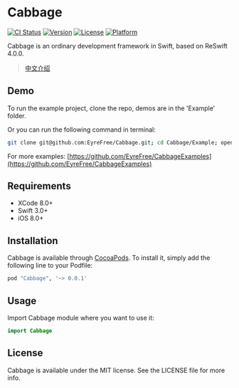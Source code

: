 # Cabbage

[![CI Status](http://img.shields.io/travis/EyreFree/Cabbage.svg?style=flat)](https://travis-ci.org/EyreFree/Cabbage)
[![Version](https://img.shields.io/cocoapods/v/Cabbage.svg?style=flat)](http://cocoapods.org/pods/Cabbage)
[![License](https://img.shields.io/cocoapods/l/Cabbage.svg?style=flat)](http://cocoapods.org/pods/Cabbage)
[![Platform](https://img.shields.io/cocoapods/p/Cabbage.svg?style=flat)](http://cocoapods.org/pods/Cabbage)

Cabbage is an ordinary development framework in Swift, based on ReSwift 4.0.0.

> [中文介绍](https://github.com/EyreFree/Cabbage/blob/master/README_CN.md)

## Demo

To run the example project, clone the repo, demos are in the 'Example' folder.

Or you can run the following command in terminal:

```bash
git clone git@github.com:EyreFree/Cabbage.git; cd Cabbage/Example; open 'Cabbage.xcworkspace'
```

For more examples: [https://github.com/EyreFree/CabbageExamples](https://github.com/EyreFree/CabbageExamples)

## Requirements

- XCode 8.0+
- Swift 3.0+
- iOS 8.0+

## Installation

Cabbage is available through [CocoaPods](http://cocoapods.org). To install
it, simply add the following line to your Podfile:

```ruby
pod "Cabbage", '~> 0.0.1'
```

## Usage

Import Cabbage module where you want to use it:

```swift
import Cabbage
```

## License

Cabbage is available under the MIT license. See the LICENSE file for more info.
